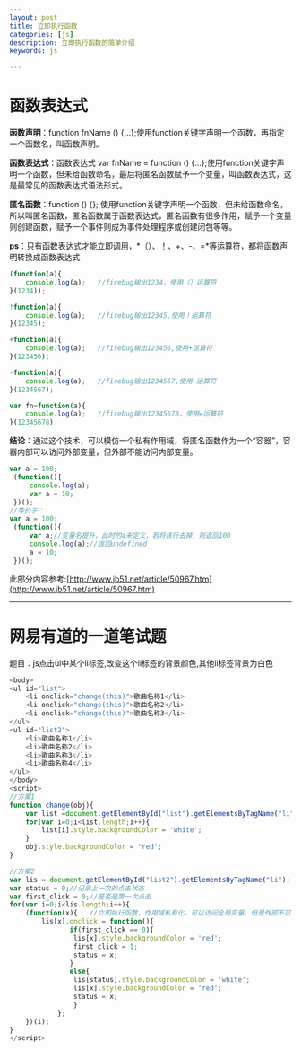```yaml
---
layout: post
title: 立即执行函数
categories: [js]
description: 立即执行函数的简单介绍
keywords: js

---
```


# 函数表达式

**函数声明**：function fnName () {…};使用function关键字声明一个函数，再指定一个函数名，叫函数声明。

**函数表达式**：函数表达式 var fnName = function () {…};使用function关键字声明一个函数，但未给函数命名，最后将匿名函数赋予一个变量，叫函数表达式，这是最常见的函数表达式语法形式。

**匿名函数**：function () {}; 使用function关键字声明一个函数，但未给函数命名，所以叫匿名函数，匿名函数属于函数表达式，匿名函数有很多作用，赋予一个变量则创建函数，赋予一个事件则成为事件处理程序或创建闭包等等。

**ps**：只有函数表达式才能立即调用，*（）、！、+、-、=*等运算符，都将函数声明转换成函数表达式

```js
(function(a){
    console.log(a);   //firebug输出1234，使用（）运算符
}(1234));

!function(a){
    console.log(a);   //firebug输出12345,使用！运算符
}(12345);

+function(a){
    console.log(a);   //firebug输出123456,使用+运算符
}(123456);

-function(a){
    console.log(a);   //firebug输出1234567,使用-运算符
}(1234567);

var fn=function(a){
    console.log(a);   //firebug输出12345678，使用=运算符
}(12345678)
```
**结论**：通过这个技术，可以模仿一个私有作用域，将匿名函数作为一个“容器”，容器内部可以访问外部变量，但外部不能访问内部变量。

```js
var a = 100;
 (function(){
     console.log(a);
     var a = 10;
 })();
//等价于：
var a = 100;
 (function(){
     var a;//变量名提升，此时的a未定义，若将该行去掉，则返回100
     console.log(a);//返回undefined
     a = 10;
 })();
```

此部分内容参考:[http://www.jb51.net/article/50967.htm](http://www.jb51.net/article/50967.htm)

---

# 网易有道的一道笔试题

题目：js点击ul中某个li标签,改变这个li标签的背景颜色,其他li标签背景为白色

```js
<body>
<ul id="list">
	<li onclick="change(this)">歌曲名称1</li>
	<li onclick="change(this)">歌曲名称2</li>
	<li onclick="change(this)">歌曲名称3</li>
</ul>
<ul id="list2">
    <li>歌曲名称1</li>
    <li>歌曲名称2</li>
    <li>歌曲名称3</li>
    <li>歌曲名称4</li>
</ul>
</body>
<script>
//方案1
function change(obj){
	var list =document.getElementById("list").getElementsByTagName("li");
	for(var i=0;i<list.length;i++){		
		list[i].style.backgroundColor = 'white';
	}
	obj.style.backgroundColor = "red";
}

//方案2
var lis = document.getElementById("list2").getElementsByTagName("li");
var status = 0;//记录上一次的点击状态
var first_click = 0;//是否是第一次点击
for(var i=0;i<lis.length;i++){		
    (function(x){	//立即执行函数，作用域私有化，可以访问全局变量，但是外部不可以访问内部变量
	    lis[x].onclick = function(){	
		       if(first_click == 0){
				lis[x].style.backgroundColor = 'red';
				first_click = 1;
				status = x;
			   }
			   else{
				lis[status].style.backgroundColor = 'white';
				lis[x].style.backgroundColor = 'red';
				status = x;
				}	
			};
	})(i);
}	
</script>
```
